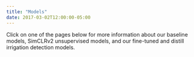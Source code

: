 ```yaml
---
title: "Models"
date: 2017-03-02T12:00:00-05:00
---
```


Click on one of the pages below for more information about our baseline models, SimCLRv2 unsupervised models, and our fine-tuned and distill irrigation detection models.
